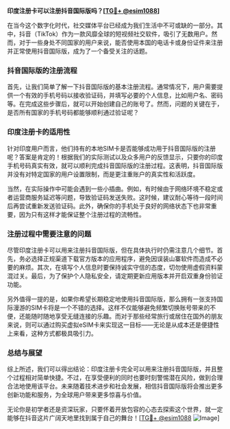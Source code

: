 **印度注册卡可以注册抖音国际版吗？[[TG💪+ @esim1088](https://t.me/s/esim1088)]**

在当今这个数字化时代，社交媒体平台已经成为我们生活中不可或缺的一部分。其中，抖音（TikTok）作为一款风靡全球的短视频社交软件，吸引了无数用户。然而，对于一些身处不同国家的用户来说，能否使用本国的电话卡或身份证件来注册并正常使用抖音国际版，成为了一个备受关注的话题。

### 抖音国际版的注册流程

首先，让我们简单了解一下抖音国际版的基本注册流程。通常情况下，用户需要提供一个有效的手机号码以接收验证码，并填写必要的个人信息，比如用户名、密码等。在完成这些步骤后，就可以开始创建自己的账号了。然而，问题的关键在于，是否所有国家的手机号码都能够顺利通过验证呢？

### 印度注册卡的适用性

针对印度用户而言，他们持有的本地SIM卡是否能够成功用于抖音国际版的注册呢？答案是肯定的！根据我们的实际测试以及众多用户的反馈显示，只要你的印度手机号码真实有效，就可以顺利完成抖音国际版的注册过程。这表明，抖音国际版并没有对特定国家的用户设置限制，而是更注重账户的真实性和活跃度。

当然，在实际操作中可能会遇到一些小插曲。例如，有时候由于网络环境不稳定或者运营商服务延迟等问题，导致验证码发送失败。这时候，建议耐心等待一段时间后再尝试重新发送验证码。此外，确保你的手机处于良好的网络状态下也非常重要，因为只有这样才能保证整个注册过程的流畅性。

### 注册过程中需要注意的问题

尽管印度注册卡可以用来注册抖音国际版，但在具体执行时仍需注意几个细节。首先，务必选择正规渠道下载官方版本的应用程序，避免因误装山寨软件而造成不必要的麻烦。其次，在填写个人信息时要保持诚实守信的态度，切勿使用虚假资料蒙混过关。最后，为了保护个人隐私安全，请定期更新应用版本并开启双重身份验证功能。

另外值得一提的是，如果你希望长期稳定地使用抖音国际版，那么拥有一张支持国际漫游的SIM卡将是一个不错的选择。这样不仅能够避免频繁切换账号带来的不便，还能随时随地享受无缝连接的乐趣。而对于那些经常旅行或居住在国外的朋友来说，则可以通过购买虚拟eSIM卡来实现这一目标——无论是从成本还是便捷性上来看，这种方式都极具吸引力。

### 总结与展望

综上所述，我们可以得出结论：印度注册卡完全可以用来注册抖音国际版，并且整个过程相对简单快捷。不过，在享受便利的同时也要时刻警惕潜在风险，做到合理合法地使用该平台。未来随着技术进步和社会发展，相信抖音国际版将会推出更多创新功能和服务，为全球用户带来更多惊喜与价值。

无论你是初学者还是资深玩家，只要怀着开放包容的心态去探索这个世界，就一定能够在抖音这片广阔天地里找到属于自己的舞台！[[TG💪+ @esim1088](https://t.me/s/esim1088) ![Image](https://i.postimg.cc/4NQfJmqS/Snipaste-2025-05-13-00-14-12.png)]